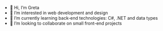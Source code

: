 - 👋 Hi, I’m Greta
- 👀 I’m interested in web development and design
- 🌱 I’m currently learning back-end technologies: C#, .NET and data types
- 💞️ I’m looking to collaborate on small front-end projects

